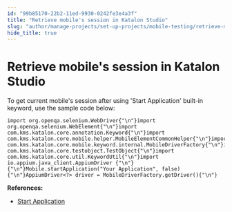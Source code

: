 ```yaml
---
id: "99b85170-22b2-11ed-9930-0242fe3e4a3f"
title: "Retrieve mobile's session in Katalon Studio"
slug: "author/manage-projects/set-up-projects/mobile-testing/retrieve-mobiles-session-in-katalon-studio"
hide_title: true
---
```


# <a id="id" class="anchor_top_offset"/><a id="ariaid-title1" class="anchor_top_offset"/>Retrieve mobile's session in <span xmlns="http://www.w3.org/1999/xhtml" className="ph">Katalon Studio</span> 

<p xmlns="http://www.w3.org/1999/xhtml" className="p">To get current mobile's session after using 'Start Application'   built-in keyword, use the sample code below:</p> 
<pre xmlns="http://www.w3.org/1999/xhtml" className="pre codeblock"><code>import org.openqa.selenium.WebDriver{"\n"}import org.openqa.selenium.WebElement{"\n"}import com.kms.katalon.core.annotation.Keyword{"\n"}import com.kms.katalon.core.mobile.helper.MobileElementCommonHelper{"\n"}import com.kms.katalon.core.mobile.keyword.internal.MobileDriverFactory{"\n"}import com.kms.katalon.core.testobject.TestObject{"\n"}import com.kms.katalon.core.util.KeywordUtil{"\n"}import io.appium.java_client.AppiumDriver {"\n"}{"\n"}Mobile.startApplication("Your Application", false){"\n"}AppiumDriver&lt;?&gt; driver = MobileDriverFactory.getDriver(){"\n"}</code></pre> 
<p xmlns="http://www.w3.org/1999/xhtml" className="p">   <strong className="ph b">References:</strong> </p> 
<ul xmlns="http://www.w3.org/1999/xhtml" className="ul"><li className="li">     <a className="xref j-external-link" href="http:///display/KD/%5BMobile%5D+Start+Application" target="_blank">Start       Application</a>   </li></ul> 
